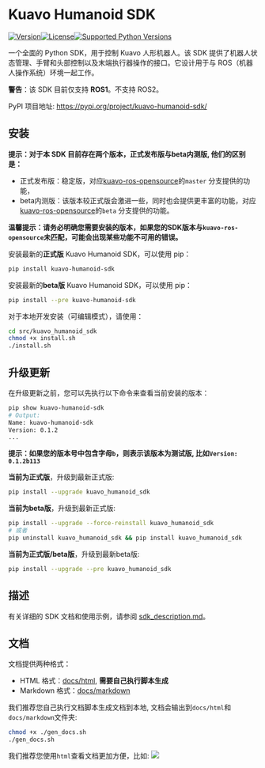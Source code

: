 # Kuavo Humanoid SDK
[![Version](https://img.shields.io/pypi/v/kuavo-humanoid-sdk.svg)](https://pypi.org/project/kuavo-humanoid-sdk/)[![License](https://img.shields.io/pypi/l/kuavo-humanoid-sdk.svg)](#)[![Supported Python Versions](https://img.shields.io/pypi/pyversions/kuavo-humanoid-sdk.svg)](https://pypi.python.org/pypi/kuavo-humanoid-sdk)

一个全面的 Python SDK，用于控制 Kuavo 人形机器人。该 SDK 提供了机器人状态管理、手臂和头部控制以及末端执行器操作的接口。它设计用于与 ROS（机器人操作系统）环境一起工作。

**警告**：该 SDK 目前仅支持 **ROS1**。不支持 ROS2。

PyPI 项目地址: https://pypi.org/project/kuavo-humanoid-sdk/

## 安装
**提示：对于本 SDK 目前存在两个版本，正式发布版与beta内测版, 他们的区别是：**
- 正式发布版：稳定版，对应[kuavo-ros-opensource](https://gitee.com/leju-robot/kuavo-ros-opensource/)的`master` 分支提供的功能，
- beta内测版：该版本较正式版会激进一些，同时也会提供更丰富的功能，对应[kuavo-ros-opensource](https://gitee.com/leju-robot/kuavo-ros-opensource/)的`beta` 分支提供的功能。

**温馨提示：请务必明确您需要安装的版本，如果您的SDK版本与`kuavo-ros-opensource`未匹配，可能会出现某些功能不可用的错误。**

安装最新的**正式版** Kuavo Humanoid SDK，可以使用 pip：
```bash
pip install kuavo-humanoid-sdk
```

安装最新的**beta版** Kuavo Humanoid SDK，可以使用 pip：
```bash
pip install --pre kuavo-humanoid-sdk

```
对于本地开发安装（可编辑模式），请使用：
```bash
cd src/kuavo_humanoid_sdk
chmod +x install.sh
./install.sh
```

## 升级更新

在升级更新之前，您可以先执行以下命令来查看当前安装的版本：
```bash
pip show kuavo-humanoid-sdk
# Output:
Name: kuavo-humanoid-sdk
Version: 0.1.2
...
```
**提示：如果您的版本号中包含字母`b`，则表示该版本为测试版, 比如`Version: 0.1.2b113`**

**当前为正式版**，升级到最新正式版:
```bash
pip install --upgrade kuavo_humanoid_sdk
```
**当前为beta版**，升级到最新正式版:
```bash
pip install --upgrade --force-reinstall kuavo_humanoid_sdk
# 或者
pip uninstall kuavo_humanoid_sdk && pip install kuavo_humanoid_sdk
```
**当前为正式版/beta版**，升级到最新beta版:
```bash
pip install --upgrade --pre kuavo_humanoid_sdk
```

## 描述

有关详细的 SDK 文档和使用示例，请参阅 [sdk_description.md](sdk_description.md)。

## 文档
文档提供两种格式：
- HTML 格式：[docs/html](docs/html), **需要自己执行脚本生成**
- Markdown 格式：[docs/markdown](docs/markdown)

我们推荐您自己执行文档脚本生成文档到本地, 文档会输出到`docs/html`和`docs/markdown`文件夹:
```bash
chmod +x ./gen_docs.sh
./gen_docs.sh
```

我们推荐您使用`html`查看文档更加方便，比如:
![](docs/images/image.png)

